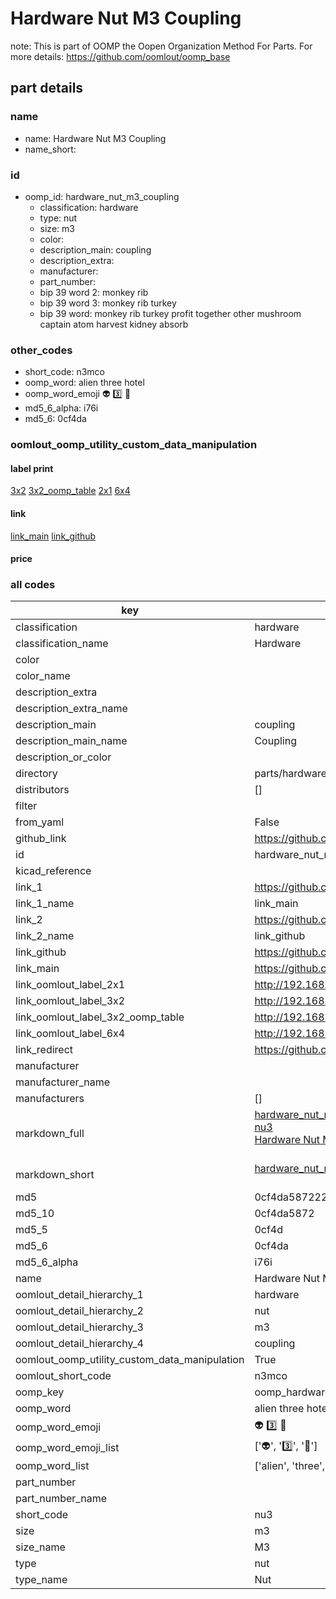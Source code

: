 # Hardware Nut M3 Coupling  

note: This is part of OOMP the Oopen Organization Method For Parts. For more details: https://github.com/oomlout/oomp_base

##  part details
  







### name
* name: Hardware Nut M3 Coupling
* name_short: 
### id
* oomp_id: hardware_nut_m3_coupling
  * classification: hardware
  * type: nut
  * size: m3
  * color: 
  * description_main: coupling
  * description_extra: 
  * manufacturer: 
  * part_number: 
  * bip 39 word 2: monkey rib
  * bip 39 word 3: monkey rib turkey
  * bip 39 word: monkey rib turkey profit together other mushroom captain atom harvest kidney absorb

### other_codes
* short_code: n3mco
* oomp_word: alien three hotel
* oomp_word_emoji :alien: :three: :hotel:
* md5_6_alpha: i76i
* md5_6: 0cf4da






### oomlout_oomp_utility_custom_data_manipulation
#### label print
[3x2](http://192.168.1.245:1112/?label=oomp%20i76i)
[3x2_oomp_table](http://192.168.1.108:1112/?label=oomp%20i76i)
[2x1](http://192.168.1.242:1112/?label=oomp%20i76i)
[6x4](http://192.168.1.55:1112/?label=oomp%20i76i)    

#### link

[link_main](https://github.com/oomlout/oomlout_oomp_version_1_messy/tree/main/parts/hardware_nut_m3_coupling) [link_github](https://github.com/oomlout/oomlout_oomp_version_1_messy/tree/main/parts/hardware_nut_m3_coupling)                             

#### price







### all codes 
| key | value |  
| --- | --- |  
| classification | hardware |  
| classification_name | Hardware |  
| color |  |  
| color_name |  |  
| description_extra |  |  
| description_extra_name |  |  
| description_main | coupling |  
| description_main_name | Coupling |  
| description_or_color |   |  
| directory | parts/hardware_nut_m3_coupling |  
| distributors | [] |  
| filter |  |  
| from_yaml | False |  
| github_link | https://github.com/oomlout/oomlout_oomp_part_src/tree/main/parts/hardware_nut_m3_coupling |  
| id | hardware_nut_m3_coupling |  
| kicad_reference |  |  
| link_1 | https://github.com/oomlout/oomlout_oomp_version_1_messy/tree/main/parts/hardware_nut_m3_coupling |  
| link_1_name | link_main |  
| link_2 | https://github.com/oomlout/oomlout_oomp_version_1_messy/tree/main/parts/hardware_nut_m3_coupling |  
| link_2_name | link_github |  
| link_github | https://github.com/oomlout/oomlout_oomp_version_1_messy/tree/main/parts/hardware_nut_m3_coupling |  
| link_main | https://github.com/oomlout/oomlout_oomp_version_1_messy/tree/main/parts/hardware_nut_m3_coupling |  
| link_oomlout_label_2x1 | http://192.168.1.242:1112/?label=oomp%20i76i |  
| link_oomlout_label_3x2 | http://192.168.1.245:1112/?label=oomp%20i76i |  
| link_oomlout_label_3x2_oomp_table | http://192.168.1.108:1112/?label=oomp%20i76i |  
| link_oomlout_label_6x4 | http://192.168.1.55:1112/?label=oomp%20i76i |  
| link_redirect | https://github.com/oomlout/oomlout_oomp_version_1_messy/tree/main/parts/hardware_nut_m3_coupling |  
| manufacturer |  |  
| manufacturer_name |  |  
| manufacturers | [] |  
| markdown_full | [hardware_nut_m3_coupling](none)<br>[nu3](none)<br>[Hardware Nut M3 Coupling](none)<br><br> |  
| markdown_short | [hardware_nut_m3_coupling](none)<br><br> |  
| md5 | 0cf4da587222323a7471dabdd56e3c79 |  
| md5_10 | 0cf4da5872 |  
| md5_5 | 0cf4d |  
| md5_6 | 0cf4da |  
| md5_6_alpha | i76i |  
| name | Hardware Nut M3 Coupling |  
| oomlout_detail_hierarchy_1 | hardware |  
| oomlout_detail_hierarchy_2 | nut |  
| oomlout_detail_hierarchy_3 | m3 |  
| oomlout_detail_hierarchy_4 | coupling |  
| oomlout_oomp_utility_custom_data_manipulation | True |  
| oomlout_short_code | n3mco |  
| oomp_key | oomp_hardware_nut_m3_coupling |  
| oomp_word | alien three hotel |  
| oomp_word_emoji | :alien: :three: :hotel: |  
| oomp_word_emoji_list | [':alien:', ':three:', ':hotel:'] |  
| oomp_word_list | ['alien', 'three', 'hotel'] |  
| part_number |  |  
| part_number_name |  |  
| short_code | nu3 |  
| size | m3 |  
| size_name | M3 |  
| type | nut |  
| type_name | Nut |  
